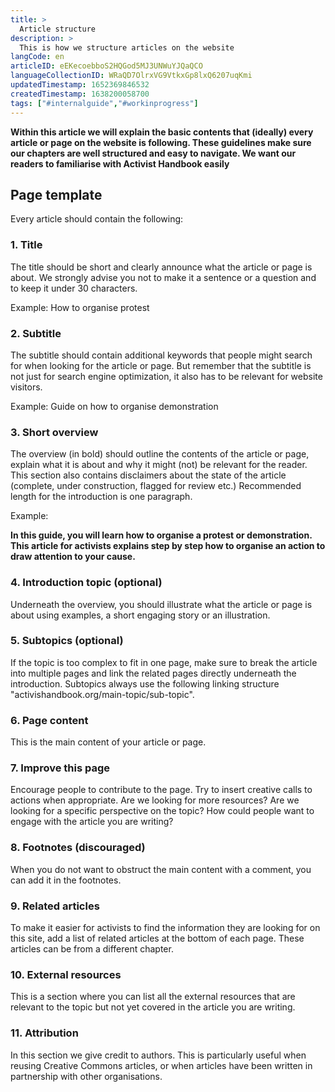 ```yaml
---
title: >
  Article structure
description: >
  This is how we structure articles on the website
langCode: en
articleID: eEKecoebboS2HQGod5MJ3UNWuYJQaQCO
languageCollectionID: WRaQD7OlrxVG9VtkxGp8lxQ6207uqKmi
updatedTimestamp: 1652369846532
createdTimestamp: 1638200058700
tags: ["#internalguide","#workinprogress"]
---
```


**Within this article we will explain the basic contents that (ideally) every article or page on the website is following. These guidelines make sure our chapters are well structured and easy to navigate. We want our readers to familiarise with Activist Handbook easily**

## Page template

Every article should contain the following:

### **1\. Title**

The title should be short and clearly announce what the article or page is about. We strongly advise you not to make it a sentence or a question and to keep it under 30 characters.

Example: How to organise protest

### 2\. Subtitle

The subtitle should contain additional keywords that people might search for when looking for the article or page. But remember that the subtitle is not just for search engine optimization, it also has to be relevant for website visitors.

Example: Guide on how to organise demonstration

### 3\. Short overview

The overview (in bold) should outline the contents of the article or page, explain what it is about and why it might (not) be relevant for the reader. This section also contains disclaimers about the state of the article (complete, under construction, flagged for review etc.) Recommended length for the introduction is one paragraph.

Example:

**In this guide, you will learn how to organise a protest or demonstration. This article for activists explains step by step how to organise an action to draw attention to your cause.**

### 4\. Introduction topic (optional)

Underneath the overview, you should illustrate what the article or page is about using examples, a short engaging story or an illustration.

### 5\. Subtopics (optional)

If the topic is too complex to fit in one page, make sure to break the article into multiple pages and link the related pages directly underneath the introduction. Subtopics always use the following linking structure "activishandbook.org/main-topic/sub-topic".

### 6\. Page content

This is the main content of your article or page.

### 7\. Improve this page

Encourage people to contribute to the page. Try to insert creative calls to actions when appropriate. Are we looking for more resources? Are we looking for a specific perspective on the topic? How could people want to engage with the article you are writing?

### 8\. Footnotes (discouraged)

When you do not want to obstruct the main content with a comment, you can add it in the footnotes.

### 9\. Related articles

To make it easier for activists to find the information they are looking for on this site, add a list of related articles at the bottom of each page. These articles can be from a different chapter.

### 10\. External resources

This is a section where you can list all the external resources that are relevant to the topic but not yet covered in the article you are writing.

### 11\. Attribution

In this section we give credit to authors. This is particularly useful when reusing Creative Commons articles, or when articles have been written in partnership with other organisations.